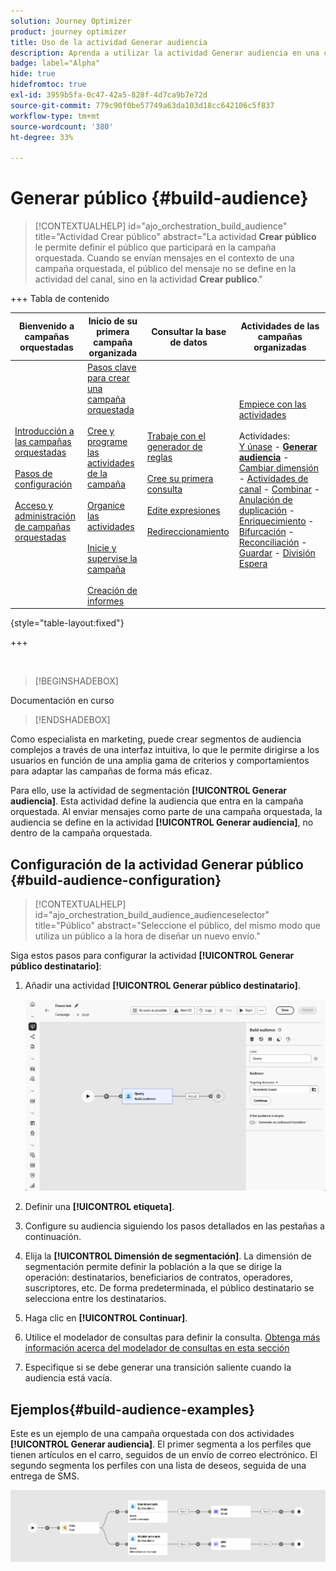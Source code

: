 ```yaml
---
solution: Journey Optimizer
product: journey optimizer
title: Uso de la actividad Generar audiencia
description: Aprenda a utilizar la actividad Generar audiencia en una campaña organizada
badge: label="Alpha"
hide: true
hidefromtoc: true
exl-id: 3959b5fa-0c47-42a5-828f-4d7ca9b7e72d
source-git-commit: 779c90f0be57749a63da103d18cc642106c5f837
workflow-type: tm+mt
source-wordcount: '380'
ht-degree: 33%

---
```


# Generar público {#build-audience}

>[!CONTEXTUALHELP]
>id="ajo_orchestration_build_audience"
>title="Actividad Crear público"
>abstract="La actividad **Crear público** le permite definir el público que participará en la campaña orquestada. Cuando se envían mensajes en el contexto de una campaña orquestada, el público del mensaje no se define en la actividad del canal, sino en la actividad **Crear publico**."

+++ Tabla de contenido

| Bienvenido a campañas orquestadas | Inicio de su primera campaña organizada | Consultar la base de datos | Actividades de las campañas organizadas |
|---|---|---|---|
| [Introducción a las campañas orquestadas](../gs-orchestrated-campaigns.md)<br/><br/>[Pasos de configuración](../configuration-steps.md)<br/><br/>[Acceso y administración de campañas orquestadas](../access-manage-orchestrated-campaigns.md) | [Pasos clave para crear una campaña orquestada](../gs-campaign-creation.md)<br/><br/>[Cree y programe las actividades de la campaña](../create-orchestrated-campaign.md)<br/><br/>[Organice las actividades](../orchestrate-activities.md)<br/><br/>[Inicie y supervise la campaña](../start-monitor-campaigns.md)<br/><br/>[Creación de informes](../reporting-campaigns.md) | [Trabaje con el generador de reglas](../orchestrated-rule-builder.md)<br/><br/>[Cree su primera consulta](../build-query.md)<br/><br/>[Edite expresiones](../edit-expressions.md)<br/><br/>[Redireccionamiento](../retarget.md) | [Empiece con las actividades](about-activities.md)<br/><br/>Actividades:<br/>[Y únase](and-join.md) - <b>[Generar audiencia](build-audience.md)</b> - [Cambiar dimensión](change-dimension.md) - [Actividades de canal](channels.md) - [Combinar](combine.md) - [Anulación de duplicación](deduplication.md) - [Enriquecimiento](enrichment.md) - [Bifurcación](fork.md) - [Reconciliación](reconciliation.md) - [Guardar](save-audience.md) - [División](split.md) [Espera](wait.md) |

{style="table-layout:fixed"}

+++


<br/>

>[!BEGINSHADEBOX]

Documentación en curso

>[!ENDSHADEBOX]

Como especialista en marketing, puede crear segmentos de audiencia complejos a través de una interfaz intuitiva, lo que le permite dirigirse a los usuarios en función de una amplia gama de criterios y comportamientos para adaptar las campañas de forma más eficaz.

Para ello, use la actividad de segmentación **[!UICONTROL Generar audiencia]**. Esta actividad define la audiencia que entra en la campaña orquestada. Al enviar mensajes como parte de una campaña orquestada, la audiencia se define en la actividad **[!UICONTROL Generar audiencia]**, no dentro de la campaña orquestada.

## Configuración de la actividad Generar público {#build-audience-configuration}

>[!CONTEXTUALHELP]
>id="ajo_orchestration_build_audience_audienceselector"
>title="Público"
>abstract="Seleccione el público, del mismo modo que utiliza un público a la hora de diseñar un nuevo envío."

Siga estos pasos para configurar la actividad **[!UICONTROL Generar público destinatario]**:

1. Añadir una actividad **[!UICONTROL Generar público destinatario]**.

   ![](../assets/build-audience.png)

1. Definir una **[!UICONTROL etiqueta]**.

1. Configure su audiencia siguiendo los pasos detallados en las pestañas a continuación.

1. Elija la **[!UICONTROL Dimensión de segmentación]**. La dimensión de segmentación permite definir la población a la que se dirige la operación: destinatarios, beneficiarios de contratos, operadores, suscriptores, etc. De forma predeterminada, el público destinatario se selecciona entre los destinatarios.

1. Haga clic en **[!UICONTROL Continuar]**.

1. Utilice el modelador de consultas para definir la consulta. [Obtenga más información acerca del modelador de consultas en esta sección](../orchestrated-rule-builder.md)

1. Especifique si se debe generar una transición saliente cuando la audiencia está vacía.

## Ejemplos{#build-audience-examples}

Este es un ejemplo de una campaña orquestada con dos actividades **[!UICONTROL Generar audiencia]**. El primer segmenta a los perfiles que tienen artículos en el carro, seguidos de un envío de correo electrónico. El segundo segmenta los perfiles con una lista de deseos, seguida de una entrega de SMS.

![](../assets/build-audience-2.png)

